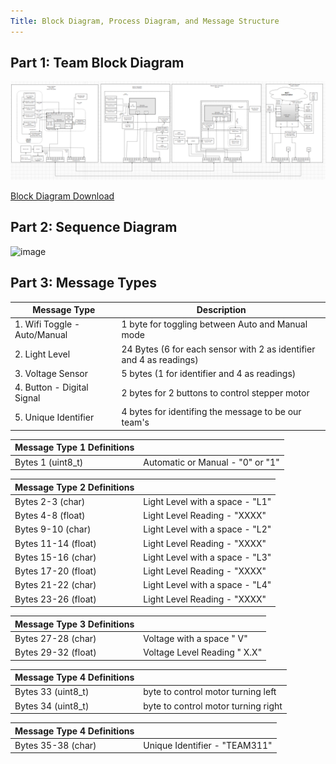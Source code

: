 ```yaml
---
Title: Block Diagram, Process Diagram, and Message Structure 
---
```

## Part 1: Team Block Diagram
<img src="https://raw.githubusercontent.com/EGR314-2025-S-311/T311.github.io/refs/heads/main/images/TeamBLOCK.png">

[Block Diagram Download](https://github.com/EGR314-2025-S-311/T311.github.io/blob/main/images/Team%20Block%20Diagram.pdf)

## Part 2: Sequence Diagram
<img width="468" alt="image" src="https://github.com/user-attachments/assets/06cad9ed-694c-4612-8d99-c81a206fdac9" />


## Part 3: Message Types

| Message Type                              | Description                                                      |
| ----------------------------------------- | ---------------------------------------------------------------- |
| 1. Wifi Toggle - Auto/Manual              | 1 byte for toggling between Auto and Manual mode                 | 
| 2. Light Level                            | 24 Bytes (6 for each sensor with 2 as identifier and 4 as readings)                                      |
| 3. Voltage Sensor                         | 5 bytes  (1 for identifier and 4 as readings)                                                     |
| 4. Button - Digital Signal                | 2 bytes for 2 buttons to control stepper motor          |
| 5. Unique Identifier                      | 4 bytes for identifing the message to be our team's              | 

| Message Type 1 Definitions                |                                                                  |
| ----------------------------------------- | ---------------------------------------------------------------- |
| Bytes 1 (uint8_t)                        | Automatic or Manual - "0" or "1"                                 |

| Message Type 2 Definitions                |                                                                  |
| ----------------------------------------- | ---------------------------------------------------------------- |
| Bytes 2-3 (char)                     | Light Level with a space - "L1"                                  |
| Bytes 4-8 (float)                         | Light Level Reading - "XXXX"                                     |
| Bytes 9-10 (char)                     | Light Level with a space - "L2"                                  |
| Bytes 11-14 (float)                         | Light Level Reading - "XXXX"                                     |
| Bytes 15-16 (char)                     | Light Level with a space - "L3"                                  |
| Bytes 17-20 (float)                         | Light Level Reading - "XXXX"                                     |
| Bytes 21-22 (char)                     | Light Level with a space - "L4"                                  |
| Bytes 23-26 (float)                         | Light Level Reading - "XXXX"                                     |

| Message Type 3 Definitions |                      |
|----------------------------|----------------------|
| Bytes 27-28 (char)                       | Voltage with a space " V"                                        |
| Bytes 29-32 (float)                       | Voltage Level Reading  " X.X"                                    |

| Message Type 4 Definitions                |                                                                  |
| ----------------------------------------- | ---------------------------------------------------------------- |
| Bytes 33 (uint8_t)                     | byte to control motor turning left          |
| Bytes 34 (uint8_t)  | byte to control motor turning right |

| Message Type 4 Definitions                |                                                                  |
| ----------------------------------------- | ---------------------------------------------------------------- |
| Bytes 35-38 (char)                      | Unique Identifier - "TEAM311"                                   |
